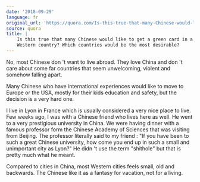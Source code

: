 ```yaml
---
date: '2018-09-29'
language: fr
original_url: 'https://quora.com/Is-this-true-that-many-Chinese-would-like-to-get-a-green-card-in-a-Western-country-Which-countries-would-be-the-most-desirable/answer/Clément-Renaud'
source: quora
title: |
    Is this true that many Chinese would like to get a green card in a
    Western country? Which countries would be the most desirable?
---
```


No, most Chinese don 't want to live abroad. They love China and don 't
care about some far countries that seem unwelcoming, violent and somehow
falling apart.

Many Chinese who have international experiences would like to move to
Europe or the USA, mostly for their kids education and safety, but the
decision is a very hard one.

I live in Lyon in France which is usually considered a very nice place
to live. Few weeks ago, I was with a Chinese friend who lives here as
well. He went to a very prestigious university in China. We were having
dinner with a famous professor form the Chinese Academy of Sciences that
was visiting from Beijing. The professor literally said to my friend :
"If you have been to such a great Chinese university, how come you end
up in such a small and unimportant city as Lyon?" He didn 't use the
term "shithole" but that is pretty much what he meant.

Compared to cities in China, most Western cities feels small, old and
backwards. The Chinese like it as a fantasy for vacation, not for a
living.
